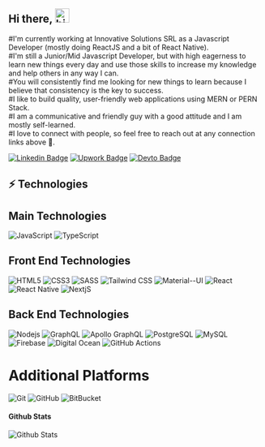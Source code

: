 ## Hi there, <img src="https://user-images.githubusercontent.com/1303154/88677602-1635ba80-d120-11ea-84d8-d263ba5fc3c0.gif" width="28px" alt="hi">

#I'm currently working at Innovative Solutions SRL as a Javascript Developer (mostly doing ReactJS and a bit of React Native).<br />
#I'm still a Junior/Mid Javascript Developer, but with high eagerness to learn new things every day and use those skills to increase my knowledge and help others in any way I can.<br />
#You will consistently find me looking for new things to learn because I believe that consistency is the key to success.<br />
#I like to build quality, user-friendly web applications using MERN or PERN Stack.<br />
#I am a communicative and friendly guy with a good attitude and I am mostly self-learned.<br />
#I love to connect with people, so feel free to reach out at any connection links above 🙂.

[![Linkedin Badge](https://img.shields.io/badge/-fitimbytyqi-0077B5?style=flat-square&logo=Linkedin&logoColor=white&link=https://www.linkedin.com/in/fitimbytyqi/)](https://www.linkedin.com/in/fitimbytyqi/)
[![Upwork Badge](https://img.shields.io/badge/fitimbyttyqi-6FDA44?style=flat-square&logo=Upwork&logoColor=white&link=https://www.upwork.com/freelancers/~0194a6a44825a1fa95/)](https://www.upwork.com/freelancers/~0194a6a44825a1fa95/)
[![Devto Badge](https://img.shields.io/badge/fitimbyttyqi-0A0A0A?style=flat-square&logo=devdotto&logoColor=white&link=https://dev.to/fitimbyttyqi/)](https://dev.to/fitimbyttyqi/)

## ⚡ Technologies

## Main Technologies
![JavaScript](https://img.shields.io/badge/-JavaScript-F7DF1E?style=flat-square&logo=javascript&logoColor=black)
![TypeScript](https://img.shields.io/badge/-TypeScript-007ACC?style=flat-square&logo=typescript&logoColor=white)

## Front End Technologies
![HTML5](https://img.shields.io/badge/-HTML5-E34F26?style=flat-square&logo=html5&logoColor=white)
![CSS3](https://img.shields.io/badge/-CSS3-1572B6?style=flat-square&logo=css3)
![SASS](https://img.shields.io/badge/Sass-CC6699?style=flat-square&logo=sass&logoColor=white)
![Tailwind CSS](https://img.shields.io/badge/Tailwind_CSS-38B2AC?style=flat-square&logo=tailwind-css&logoColor=white)
![Material--UI](https://img.shields.io/badge/Material--UI-0081CB?style=flat-square&logo=material-ui&logoColor=white)
![React](https://img.shields.io/badge/React-20232A?style=flat-square&logo=react&logoColor=61DAFB)
![React Native](https://img.shields.io/badge/React_Native-20232A?style=flat-square&logo=react&logoColor=61DAFB)
![NextjS](https://img.shields.io/badge/Next.js-000?style=flat-square&logo=next.js&logoColor=white)


## Back End Technologies
![Nodejs](https://img.shields.io/badge/-Node.js-43853D?style=flat-square&logo=node.js&logoColor=white)
![GraphQL](https://img.shields.io/badge/-GraphQL-E10098?style=flat-square&logo=graphql)
![Apollo GraphQL](https://img.shields.io/badge/-Apollo%20GraphQL-311C87?style=flat-square&logo=apollo-graphql)
![PostgreSQL](https://img.shields.io/badge/PostgreSQL-316192?style=flat-square&logo=postgresql&logoColor=white)
![MySQL](https://img.shields.io/badge/MySQL-005C84?style=flat-square&logo=mysql&logoColor=white)
![Firebase](https://img.shields.io/badge/-Firebase-FFCC32?style=flat-square&logo=firebase&logoColor=black)
![Digital Ocean](https://img.shields.io/badge/-Digital_Ocean-0080FF?style=flat-square&logo=DigitalOcean&logoColor=white)
![GitHub Actions](https://img.shields.io/badge/-GitHub_Actions-2088FF?style=flat-square&logo=github-actions&logoColor=white)

# Additional Platforms
![Git](https://img.shields.io/badge/-Git-black?style=flat-square&logo=git)
![GitHub](https://img.shields.io/badge/-GitHub-181717?style=flat-square&logo=github)
![BitBucket](https://img.shields.io/badge/-BitBucket-darkblue?style=flat-square&logo=bitbucket)


#### Github Stats

![Github Stats](https://github-readme-stats-one-bice.vercel.app/api?username=fitimbyttyqi&count_private=true&show_icons=true&include_all_commits=true&theme=github_dark&role=OWNER,ORGANIZATION_MEMBER,COLLABORATOR)
